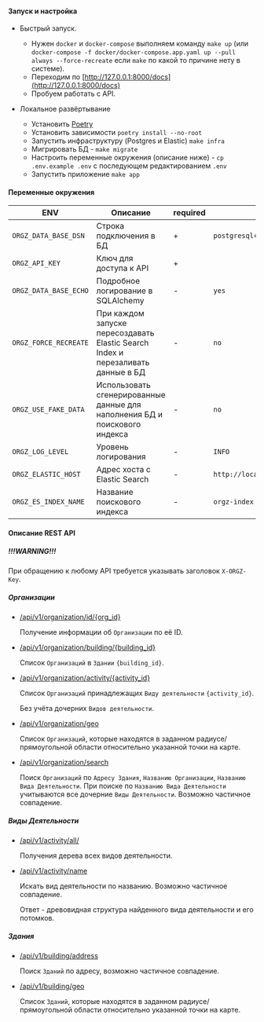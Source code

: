 #### Запуск и настройка

* Быстрый запуск.

    * Нужен `docker` и `docker-compose` выполняем команду `make up` (или
      `docker-compose -f docker/docker-compose.app.yaml up --pull always --force-recreate` если `make` по какой то
      причине нету в системе).
    * Переходим по [http://127.0.0.1:8000/docs](http://127.0.0.1:8000/docs)
    * Пробуем работать с API.

* Локальное развёртывание

    * Установить [Poetry](https://python-poetry.org/docs/#installation)
    * Установить зависимости `poetry install --no-root`
    * Запустить инфраструктуру (Postgres и Elastic) `make infra`
    * Мигрировать БД - `make migrate`
    * Настроить переменные окружения (описание ниже) - `cp .env.example .env` с последующем редактированием `.env`
    * Запустить приложение `make app`

#### Переменные окружения

| ENV                   | Описание                                                                         | required | default                                                    |
|-----------------------|----------------------------------------------------------------------------------|----------|------------------------------------------------------------|
| `ORGZ_DATA_BASE_DSN`  | Строка подключения в БД                                                          | +        | `postgresql+asyncpg://postgres:password@127.0.0.1:5557/db` |
| `ORGZ_API_KEY`        | Ключ для доступа к API                                                           | +        |                                                            |
| `ORGZ_DATA_BASE_ECHO` | Подробное логирование в SQLAlchemy                                               | -        | `yes`                                                      |
| `ORGZ_FORCE_RECREATE` | При каждом запуске пересоздавать Elastic Search Index и перезаливать данные в БД | -        | `no`                                                       |
| `ORGZ_USE_FAKE_DATA`  | Использовать сгенерированные данные для наполнения БД и поискового индекса       | -        | `no`                                                       |
| `ORGZ_LOG_LEVEL`      | Уровень логирования                                                              | -        | `INFO`                                                     |
| `ORGZ_ELASTIC_HOST`   | Адрес хоста с Elastic Search                                                     | -        | `http://localhost:9200`                                    |
| `ORGZ_ES_INDEX_NAME`  | Название поискового индекса                                                      | -        | `orgz-index`                                               |

#### Описание REST API

##### !!!WARNING!!!

При обращению к любому API требуется указывать заголовок `X-ORGZ-Key`.

##### Организации

* [/api/v1/organization/id/{org_id}](/api/v1/organization/id/{org_id})

  Получение информации об `Организации` по её ID.
* [/api/v1/organization/building/{building_id}](/api/v1/organization/building/{building_id})

  Список `Организаций` в `Здании` `{building_id}`.

* [/api/v1/organization/activity/{activity_id}](/api/v1/organization/activity/{activity_id})

  Список `Организаций` принадлежащих `Виду деятельности` `{activity_id}`.

  Без учёта дочерних `Видов деятельности`.
* [/api/v1/organization/geo](/api/v1/organization/geo)

  Список `Организаций`, которые находятся в заданном радиусе/прямоугольной области относительно указанной точки на
  карте.
* [/api/v1/organization/search](/api/v1/organization/search)

  Поиск `Организаций` по `Адресу Здания`, `Названию Организации`, `Названию Вида Деятельности`.
  При поиске по `Названию Вида Деятельности` учитываются все дочерние `Виды Деятельности`.
  Возможно частичное совпадение.

##### Виды Деятельности

* [/api/v1/activity/all/](/api/v1/activity/all/)

  Получения дерева всех видов деятельности.
* [/api/v1/activity/name](/api/v1/activity/name)

  Искать вид деятельности по названию. Возможно частичное совпадение.

  Ответ - древовидная структура найденного вида деятельности и его потомков.

##### Здания

* [/api/v1/building/address](/api/v1/building/address)

  Поиск `Зданий` по адресу, возможно частичное совпадение.
* [/api/v1/building/geo](/api/v1/building/geo)

  Список `Зданий`, которые находятся в заданном радиусе/прямоугольной области относительно указанной точки на карте.
